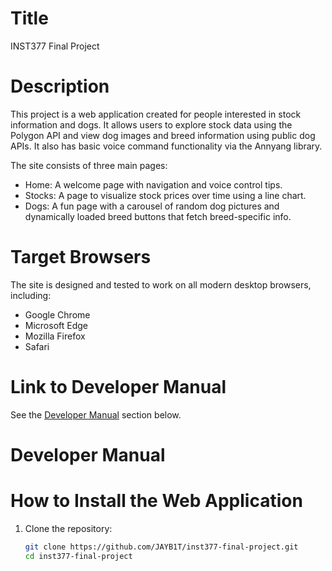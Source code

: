 # Title
INST377 Final Project

# Description
This project is a web application created for people interested in stock information and dogs. It allows users to explore stock data using the Polygon API and view dog images and breed information using public dog APIs. It also has basic voice command functionality via the Annyang library.

The site consists of three main pages:
- Home: A welcome page with navigation and voice control tips.
- Stocks: A page to visualize stock prices over time using a line chart.
- Dogs: A fun page with a carousel of random dog pictures and dynamically loaded breed buttons that fetch breed-specific info.

# Target Browsers
The site is designed and tested to work on all modern desktop browsers, including:
- Google Chrome 
- Microsoft Edge 
- Mozilla Firefox
- Safari

# Link to Developer Manual
See the [Developer Manual](#developer-manual) section below.


# Developer Manual

# How to Install the Web Application 
1. Clone the repository:
   ```bash
   git clone https://github.com/JAYB1T/inst377-final-project.git
   cd inst377-final-project

